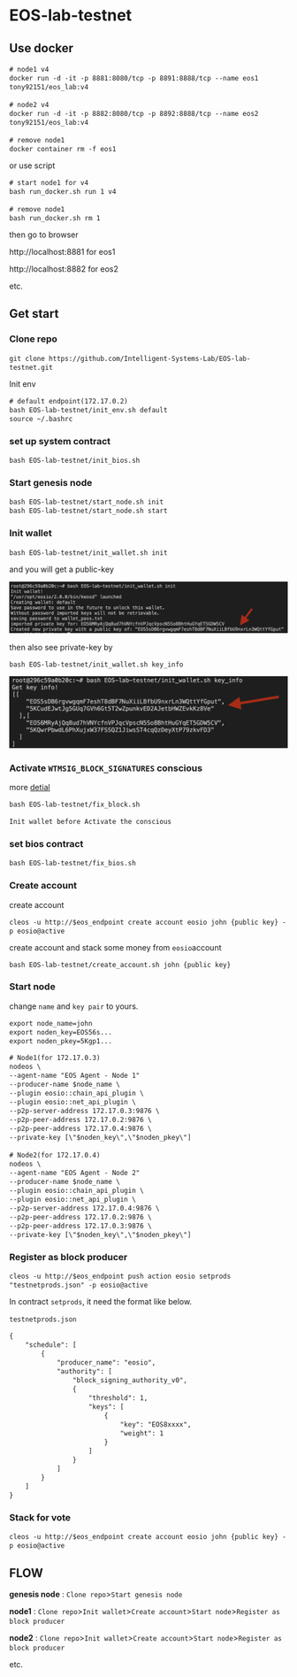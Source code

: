 # EOS-lab-testnet

## Use docker 

```shell=
# node1 v4  
docker run -d -it -p 8881:8080/tcp -p 8891:8888/tcp --name eos1 tony92151/eos_lab:v4

# node2 v4
docker run -d -it -p 8882:8080/tcp -p 8892:8888/tcp --name eos2 tony92151/eos_lab:v4

# remove node1
docker container rm -f eos1
```
or use script
```shell=
# start node1 for v4
bash run_docker.sh run 1 v4

# remove node1
bash run_docker.sh rm 1
```

then go to browser

http://localhost:8881 for eos1

http://localhost:8882 for eos2

etc.

## Get start

### Clone repo
```sheel=
git clone https://github.com/Intelligent-Systems-Lab/EOS-lab-testnet.git
```
Init env
```sheel=
# default endpoint(172.17.0.2)
bash EOS-lab-testnet/init_env.sh default
source ~/.bashrc
```
### set up system contract
```sheel=
bash EOS-lab-testnet/init_bios.sh
```

### Start genesis node
```sheel=
bash EOS-lab-testnet/start_node.sh init
bash EOS-lab-testnet/start_node.sh start
```
### Init wallet
```sheel=
bash EOS-lab-testnet/init_wallet.sh init
```
and you will get a public-key

<img src="https://raw.githubusercontent.com/Intelligent-Systems-Lab/EOS-lab-testnet/master/images/image1.png" width="600"/>

then also see private-key by
```sheel=
bash EOS-lab-testnet/init_wallet.sh key_info
```
<img src="https://raw.githubusercontent.com/Intelligent-Systems-Lab/EOS-lab-testnet/master/images/image2.png" width="600"/>

### Activate `WTMSIG_BLOCK_SIGNATURES` conscious

more [detial](https://www.bcskill.com/index.php/archives/884.html)
```sheel=
bash EOS-lab-testnet/fix_block.sh
```
`Init wallet before Activate the conscious`

### set bios contract
```sheel=
bash EOS-lab-testnet/fix_bios.sh
```

### Create account
create account 
```sheel=
cleos -u http://$eos_endpoint create account eosio john {public key} -p eosio@active
```
create account and stack some money from `eosio`account
```sheel=
bash EOS-lab-testnet/create_account.sh john {public key}
```

### Start node

change `name` and `key pair` to yours.

```shell=
export node_name=john
export noden_key=EOS56s...
export noden_pkey=5Kgp1...
```
```shell=
# Node1(for 172.17.0.3)
nodeos \
--agent-name "EOS Agent - Node 1" 
--producer-name $node_name \
--plugin eosio::chain_api_plugin \
--plugin eosio::net_api_plugin \
--p2p-server-address 172.17.0.3:9876 \
--p2p-peer-address 172.17.0.2:9876 \
--p2p-peer-address 172.17.0.4:9876 \
--private-key [\"$noden_key\",\"$noden_pkey\"]

# Node2(for 172.17.0.4)
nodeos \
--agent-name "EOS Agent - Node 2" 
--producer-name $node_name \
--plugin eosio::chain_api_plugin \
--plugin eosio::net_api_plugin \
--p2p-server-address 172.17.0.4:9876 \
--p2p-peer-address 172.17.0.2:9876 \
--p2p-peer-address 172.17.0.3:9876 \
--private-key [\"$noden_key\",\"$noden_pkey\"]
```

### Register as block producer

```sheel=
cleos -u http://$eos_endpoint push action eosio setprods "testnetprods.json" -p eosio@active
```
In contract `setprods`, it need the format like below.

`testnetprods.json`
```json=
{
    "schedule": [
        {
            "producer_name": "eosio",
            "authority": [
                "block_signing_authority_v0",
                {
                    "threshold": 1,
                    "keys": [
                        {
                            "key": "EOS8xxxx",
                            "weight": 1
                        }
                    ]
                }
            ]
        }
    ]
}
```

### Stack for vote

```sheel=
cleos -u http://$eos_endpoint create account eosio john {public key} -p eosio@active
```


## FLOW

**genesis node** : `Clone repo`>`Start genesis node`

**node1** : `Clone repo`>`Init wallet`>`Create account`>`Start node`>`Register as block producer`

**node2** : `Clone repo`>`Init wallet`>`Create account`>`Start node`>`Register as block producer`

etc.





